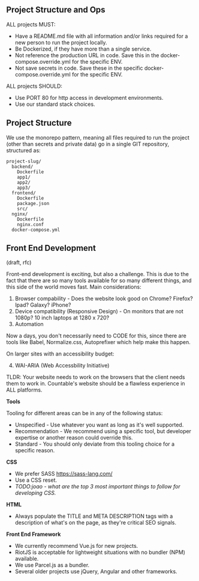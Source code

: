 
## Project Structure and Ops

ALL projects MUST:
  * Have a README.md file with all information and/or links required for a new person to run the project locally.
  * Be Dockerized, if they have more than a single service.
  * Not reference the production URL in code. Save this in the docker-compose.override.yml for the specific ENV.
  * Not save secrets in code. Save these in the specific docker-compose.override.yml for the specific ENV.

ALL projects SHOULD:
  * Use PORT 80 for http access in development environments.
  * Use our standard stack choices.

## Project Structure

We use the monorepo pattern, meaning all files required to run the project (other than secrets and private data) go in a single GIT repository, structured as:

```
project-slug/
  backend/
    Dockerfile
    app1/
    app2/
    app3/
  frontend/
    Dockerfile
    package.json
    src/
  nginx/
    Dockerfile
    nginx.conf
  docker-compose.yml
```

## Front End Development
 
 (draft, rfc)
 
  Front-end development is exciting, but also a challenge. This is due to the fact that there are so many tools available for   so many different things, and this side of the world moves fast. Main considerations:
  
  1. Browser compability - Does the website look good on Chrome? Firefox? Ipad? Galaxy? iPhone?
  2. Device compatibility (Responsive Design) - On monitors that are not 1080p? 10 inch laptops at 1280 x 720?
  3. Automation
  
   
  
Now a days, you don't necessarily need to CODE for this, since there are tools like Babel, Normalize.css, Autoprefixer which help make this happen.

On larger sites with an accessibility budget:

 4. WAI-ARIA (Web Accessbility Initiative)

TLDR: Your website needs to work on the browsers that the client needs them to work in. Countable's website should be a flawless experience in ALL platforms.

**Tools**
 
Tooling for different areas can be in any of the following status:
  * Unspecified - Use whatever you want as long as it's well supported.
  * Recommendation - We recommend using a specific tool, but developer expertise or another reason could override this.
  * Standard - You should only deviate from this tooling choice for a specific reason.

**CSS**

  * We prefer SASS https://sass-lang.com/
  * Use a CSS reset.
  * *TODO:joao - what are the top 3 most important things to follow for developing CSS.*
  
**HTML**

  * Always populate the TITLE and META DESCRIPTION tags with a description of what's on the page, as they're critical SEO signals.
    
**Front End Framework**
  
  * We currently recommend Vue.js for new projects.
  * RiotJS is acceptable for lightweight situations with no bundler (NPM) available.
  * We use Parcel.js as a bundler.
  * Several older projects use jQuery, Angular and other frameworks.
 
